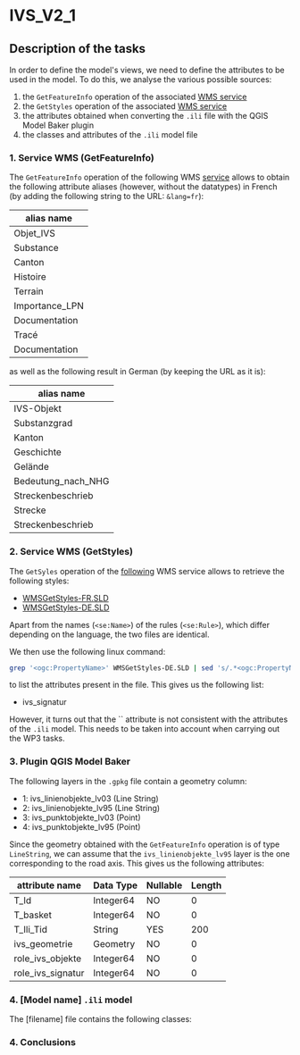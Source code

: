 # IVS_V2_1

## Description of the tasks

In order to define the model's views, we need to define the attributes to be used in the model. To do this, we analyse the various possible sources:

1. the `GetFeatureInfo` operation of the associated [WMS service]()
2. the `GetStyles` operation of the associated [WMS service]()
3. the attributes obtained when converting the `.ili` file with the QGIS Model Baker plugin
4. the classes and attributes of the `.ili` model file

### 1. Service WMS (GetFeatureInfo)

The `GetFeatureInfo` operation of the following WMS [service](https://wms.geo.admin.ch/?SERVICE=WMS&VERSION=1.3.0&REQUEST=GetFeatureInfo&LAYERS=ch.astra.ivs-nat&QUERY_LAYERS=ch.astra.ivs-nat&CRS=EPSG:2056&BBOX=2531423.89,1155079.22,2532223.89,1155679.22&FEATURE_COUNT=1&HEIGHT=2&WIDTH=2&FORMAT=image/png&INFO_FORMAT=text/xml&I=1&J=1) allows to obtain the following attribute aliases (however, without the datatypes) in French (by adding the following string to the URL: `&lang=fr`):

| alias name     |
|----------------|
| Objet_IVS      |
| Substance      |
| Canton         |
| Histoire       |
| Terrain        |
| Importance_LPN |
| Documentation  |
| Tracé          |
| Documentation  |

as well as the following result in German (by keeping the URL as it is):

| alias name          |
|---------------------|
| IVS-Objekt          |
| Substanzgrad        |
| Kanton              |
| Geschichte          |
| Gelände             |
| Bedeutung_nach_NHG  |
| Streckenbeschrieb   |
| Strecke             |
| Streckenbeschrieb   |

### 2. Service WMS (GetStyles)

The `GetSyles` operation of the [following](https://wms.geo.admin.ch/?REQUEST=GetStyles&LAYERS=ch.astra.baulinien-nationalstrassen&SERVICE=WMS&VERSION=1.3.0) WMS service allows to retrieve the following styles:

- [WMSGetStyles-FR.SLD]()
- [WMSGetStyles-DE.SLD]()

Apart from the names (`<se:Name>`) of the rules (`<se:Rule>`), which differ depending on the language, the two files are identical.

We then use the following linux command:

```bash
grep '<ogc:PropertyName>' WMSGetStyles-DE.SLD | sed 's/.*<ogc:PropertyName>\(.*\)<\/ogc:PropertyName>.*/\1/'
```
to list the attributes present in the file. This gives us the following list:

- ivs_signatur

However, it turns out that the `` attribute is not consistent with the attributes of the `.ili` model.
This needs to be taken into account when carrying out the WP3 tasks.

### 3. Plugin QGIS Model Baker

The following layers in the `.gpkg` file contain a geometry column:

- 1: ivs_linienobjekte_lv03 (Line String)
- 2: ivs_linienobjekte_lv95 (Line String)
- 3: ivs_punktobjekte_lv03 (Point)
- 4: ivs_punktobjekte_lv95 (Point)

Since the geometry obtained with the `GetFeatureInfo` operation is of type `LineString`, we can assume that the `ivs_linienobjekte_lv95` layer is the one corresponding to the road axis. This gives us the following attributes:

| attribute name       | Data Type | Nullable | Length |
|----------------------|-----------|----------|--------|
| T_Id                 | Integer64 | NO       | 0      |
| T_basket             | Integer64 | NO       | 0      |
| T_Ili_Tid            | String    | YES      | 200    |
| ivs_geometrie        | Geometry  | NO       | 0      |
| role_ivs_objekte     | Integer64 | NO       | 0      |
| role_ivs_signatur    | Integer64 | NO       | 0      |

### 4. [Model name] `.ili` model

The [filename] file contains the following classes:

### 4. Conclusions
